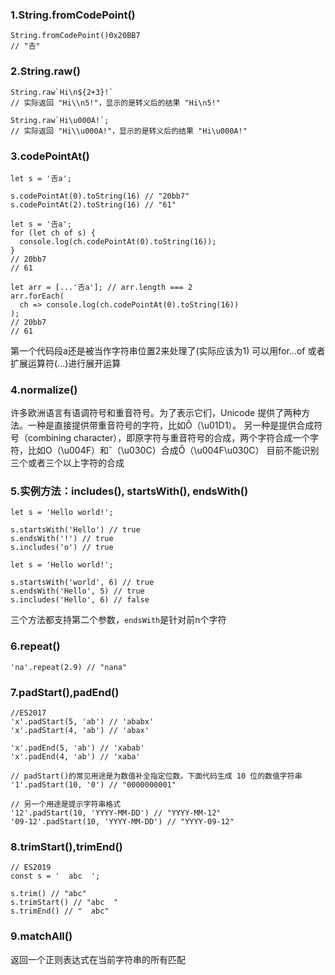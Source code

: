 ### 1.String.fromCodePoint()
```
String.fromCodePoint()0x20BB7
// "𠮷"
```

### 2.String.raw()
```
String.raw`Hi\n${2+3}!`
// 实际返回 "Hi\\n5!"，显示的是转义后的结果 "Hi\n5!"

String.raw`Hi\u000A!`;
// 实际返回 "Hi\\u000A!"，显示的是转义后的结果 "Hi\u000A!"
```

### 3.codePointAt()
```
let s = '𠮷a';

s.codePointAt(0).toString(16) // "20bb7"
s.codePointAt(2).toString(16) // "61"

let s = '𠮷a';
for (let ch of s) {
  console.log(ch.codePointAt(0).toString(16));
}
// 20bb7
// 61

let arr = [...'𠮷a']; // arr.length === 2
arr.forEach(
  ch => console.log(ch.codePointAt(0).toString(16))
);
// 20bb7
// 61
```
第一个代码段a还是被当作字符串位置2来处理了(实际应该为1)
可以用for...of 或者 扩展运算符(...)进行展开运算

### 4.normalize()
许多欧洲语言有语调符号和重音符号。为了表示它们，Unicode 提供了两种方法。一种是直接提供带重音符号的字符，比如Ǒ（\u01D1）。
另一种是提供合成符号（combining character），即原字符与重音符号的合成，两个字符合成一个字符，比如O（\u004F）和ˇ（\u030C）合成Ǒ（\u004F\u030C）
目前不能识别三个或者三个以上字符的合成

### 5.实例方法：includes(), startsWith(), endsWith()
```
let s = 'Hello world!';

s.startsWith('Hello') // true
s.endsWith('!') // true
s.includes('o') // true

let s = 'Hello world!';

s.startsWith('world', 6) // true
s.endsWith('Hello', 5) // true
s.includes('Hello', 6) // false
``` 
三个方法都支持第二个参数，`endsWith`是针对前n个字符

### 6.repeat()
`'na'.repeat(2.9) // "nana"`

### 7.padStart(),padEnd()
```
//ES2017
'x'.padStart(5, 'ab') // 'ababx'
'x'.padStart(4, 'ab') // 'abax'

'x'.padEnd(5, 'ab') // 'xabab'
'x'.padEnd(4, 'ab') // 'xaba'

// padStart()的常见用途是为数值补全指定位数。下面代码生成 10 位的数值字符串
'1'.padStart(10, '0') // "0000000001"

// 另一个用途是提示字符串格式
'12'.padStart(10, 'YYYY-MM-DD') // "YYYY-MM-12"
'09-12'.padStart(10, 'YYYY-MM-DD') // "YYYY-09-12"
```

### 8.trimStart(),trimEnd()
```
// ES2019
const s = '  abc  ';

s.trim() // "abc"
s.trimStart() // "abc  "
s.trimEnd() // "  abc"

```

### 9.matchAll()
返回一个正则表达式在当前字符串的所有匹配

